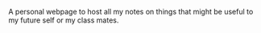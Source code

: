 A personal webpage to host all my notes on things that might be useful to my future self or my class mates.
